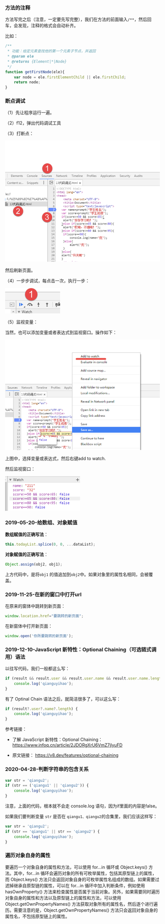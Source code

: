 

### 方法的注释

方法写完之后（注意，一定要先写完整），我们在方法的前面输入`/**`，然后回车，会发现，注释的格式会自动补齐。

比如：


```javascript
/**
 * 功能：给定元素查找他的第一个元素子节点，并返回
 * @param ele
 * @returns {Element|*|Node}
 */
function getFirstNode(ele){
    var node = ele.firstElementChild || ele.firstChild;
    return node;
}
```

### 断点调试

（1）先让程序运行一遍。

（2）f12，弹出代码调试工具

（3）打断点：

![](https://raw.githubusercontent.com/zhanghaooss/clouding/master/img/20180124_2035.png)

然后刷新页面。

（4）一步步调试，每点击一次，执行一步：

![](https://raw.githubusercontent.com/zhanghaooss/clouding/master/img/20180124_2036.png)

（5）监视变量：

当然，也可以添加变量或者表达式到监视窗口。操作如下：

![](https://raw.githubusercontent.com/zhanghaooss/clouding/master/img/20180124_2037.png)

上图中，选择变量或表达式，然后右键add to watch.

然后监视窗口：

![](https://raw.githubusercontent.com/zhanghaooss/clouding/master/img/20180124_2038.png)


### 2019-05-20-给数组、对象赋值

**数组赋值的正确写法**：

```javascript
this.todayList.splice(0, 0, ...dataList);
```

**对象赋值的正确写法**：

```javascript
Object.assign(obj2, obj1);
```

上方代码中，是将`obj1` 的值追加到`obj2`中。如果对象里的属性名相同，会被覆盖。


### 2019-11-25-在新的窗口中打开url

在原来的窗体中跳转到新页面：

```javascript
window.location.href="要跳转的新页面";
```

在新窗体中打开新页面：

```javascript
window.open('你所要跳转的新页面');
```


### 2019-12-10-JavaScript 新特性：Optional Chaining（可选链式调用）语法

以往写代码，我们一般都这么写：

```javascript
if (result && result.user && result.user.name && result.user.name.length) {
    console.log('qianguyihao');
}
```

有了 Optinal Chain 语法之后，就简洁很多了，可以这么写：


```javascript
if (result?.user?.name?.length) {
    console.log('qianguyihao');
}
```



参考链接：

- 了解 JavaScript 新特性：Optional Chaining：<https://www.infoq.cn/article/2JDORgXrU6VmZ7jlyuFD>

- 原文链接： https://v8.dev/features/optional-chaining



### 2020-04-28-判断字符串的包含关系

```js
var str = 'qiangu2';
if (str == ('qiangu1' || 'qiangu2')) {
    console.log('qianguyihao');
}
```

注意，上面的代码，根本就不会走 console.log 语句，因为if里面的内容是false。

如果我们要判断变量 `str` 是否在 `qiangu1、qiangu2`的合集里，我们应该这样写：

```js
var str = 'qiangu2';
if (str == 'qiangu1' || str == 'qiangu2') {
    console.log('qianguyihao');
}
```



### 遍历对象自身的属性

要遍历一个对象自身的属性和方法，可以使用 for...in 循环或 Object.keys() 方法。其中，for...in 循环会遍历对象的所有可枚举属性，包括其原型链上的属性，而 Object.keys() 方法只会返回对象自身的可枚举属性名组成的数组。如果需要过滤掉继承自原型链的属性，可以在 for...in 循环中加入判断条件，例如使用 hasOwnProperty() 方法来检查属性是否属于当前对象。另外，如果需要同时遍历对象自身的属性和方法以及原型链上的属性和方法，可以使用 Object.getOwnPropertyNames() 方法获取对象所有的属性名，然后逐个进行遍历。需要注意的是，Object.getOwnPropertyNames() 方法只会返回对象自身的属性名，不包括原型链上的属性。

